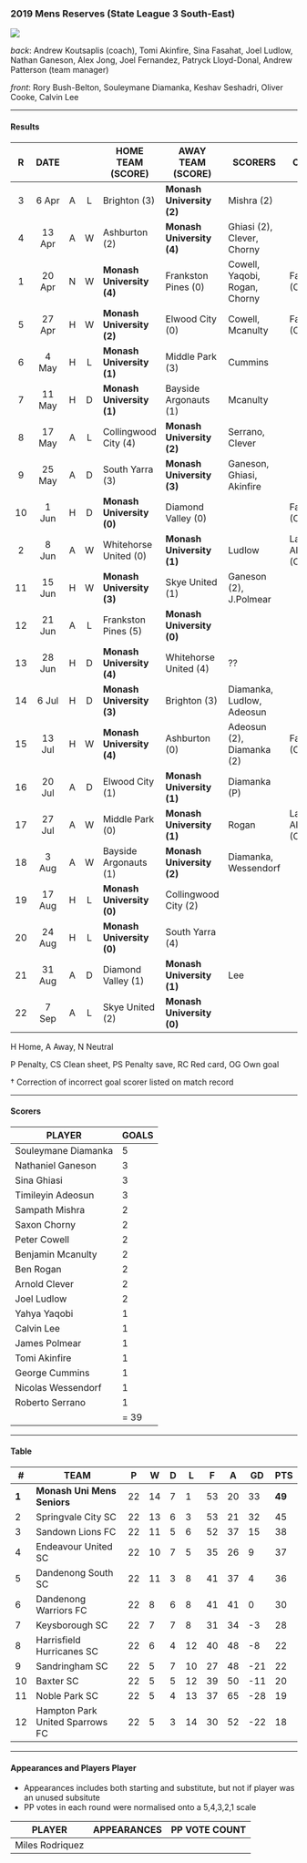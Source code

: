 ### 2019 Mens Reserves (State League 3 South-East)

![](https://photos.smugmug.com/photos/i-9tc8SgK/2/afadb699/L/i-9tc8SgK-L.jpg)

_back_: Andrew Koutsaplis (coach), Tomi Akinfire, Sina Fasahat, Joel Ludlow, Nathan Ganeson,
 Alex Jong, Joel Fernandez, Patryck Lloyd-Donal, Andrew Patterson (team manager)
 
_front_: Rory Bush-Belton, Souleymane Diamanka, Keshav Seshadri, Oliver Cooke, Calvin Lee

------------------------

#### Results 

| R   | DATE   |     |     | HOME TEAM (SCORE) | AWAY TEAM (SCORE) | SCORERS | OTHER |
|:---:|:------:|:---:|:---:| ---------------- | ------------------ | ------- | --- |
| 3   | 6 Apr  | A| L | Brighton (3)         | **Monash University (2)** | Mishra (2) |  |
| 4   | 13 Apr |A | W | Ashburton (2)          |  **Monash University (4)** | Ghiasi (2), Clever, Chorny |  |
| 1   | 20 Apr | N| W |**Monash University (4)** | Frankston Pines (0)  | Cowell, Yaqobi, Rogan, Chorny | Fasahat (CS)  |
| 5   | 27 Apr |H | W |**Monash University (2)**| Elwood City (0) | Cowell, Mcanulty | Fasahat (CS) |
| 6   | 4 May  | H| L |**Monash University (1)** | Middle Park (3) | Cummins |  |
| 7   | 11 May | H| D |**Monash University (1)** | Bayside Argonauts (1)  | Mcanulty |  |
| 8   | 17 May | A| L | Collingwood City (4)   | **Monash University (2)**  | Serrano, Clever |  |
| 9   | 25 May | A| D | South Yarra (3)        | **Monash University (3)** | Ganeson, Ghiasi, Akinfire |  |
| 10  | 1 Jun  | H| D |**Monash University (0)** | Diamond Valley (0) |  |  Fasahat (CS) |
| 2   | 8 Jun  | A| W |Whitehorse United (0) | **Monash University (1)** | Ludlow | Laguna-Alberdi (CS)  |
| 11  | 15 Jun | H| W | **Monash University (3)**  | Skye United (1)  | Ganeson (2), J.Polmear |  |
| 12  | 21 Jun | A| L |Frankston Pines (5) | **Monash University (0)**  |  |  |
| 13  | 28 Jun | H| D |**Monash University (4)**  | Whitehorse United (4) |  ?? |  |
| 14  | 6 Jul  | H| D |**Monash University (3)**  | Brighton (3)  | Diamanka, Ludlow, Adeosun |  |
| 15  | 13 Jul | H| W |**Monash University (4)**  | Ashburton (0)  |  Adeosun (2), Diamanka (2) | Fasahat (CS) |
| 16  | 20 Jul | A| D |Elwood City (1)       | **Monash University (1)**   | Diamanka (P) |  |
| 17  | 27 Jul | A| W |Middle Park (0)        |  **Monash University (1)** | Rogan | Laguna-Alberdi (CS)  |
| 18  | 3 Aug  | A| W |Bayside Argonauts (1)  | **Monash University (2)**  | Diamanka, Wessendorf |  |
| 19  | 17 Aug | H| L |**Monash University (0)**   | Collingwood City (2)  | |  |
| 20  | 24 Aug | H| L |**Monash University (0)**   | South Yarra (4) | |  |
| 21  | 31 Aug | A| D |Diamond Valley (1)       |  **Monash University (1)** | Lee |  |
| 22  | 7 Sep  | A| L |Skye United (2)          |  **Monash University (0)** | |  |

H Home, A Away, N Neutral

P Penalty, CS Clean sheet, PS Penalty save, RC Red card, OG Own goal 

† Correction of incorrect goal scorer listed on match record

------------------------

#### Scorers

| PLAYER                   | GOALS |
| ------------------------ | ---   |
| Souleymane Diamanka        |  5   |
| Nathaniel Ganeson        | 3    |
|  Sina Ghiasi       | 3    |
| Timileyin Adeosun        | 3    |
| Sampath Mishra        | 2    |
| Saxon Chorny        | 2    |
| Peter Cowell        | 2    |
| Benjamin Mcanulty        | 2    |
| Ben Rogan        | 2    |
| Arnold Clever        | 2    |
| Joel Ludlow        |  2   |
| Yahya Yaqobi        | 1    |
| Calvin Lee        | 1    |
| James Polmear        | 1    |
| Tomi Akinfire        | 1    |
| George Cummins        | 1    |
| Nicolas Wessendorf        | 1    |
| Roberto Serrano                       | 1 |
|                          | = 39 |

------------------------

#### Table

| #   | TEAM                          | P   | W   | D   | L   | F   | A   | GD  | PTS |
| --- | ----------------------------- | --- | --- | --- | --- | --- | --- | --- | --- |
| **1** | **Monash Uni Mens Seniors** | 22 | 14 | 7 | 1 | 53 | 20 | 33 | **49** |
| 2  | Springvale City SC             | 22 | 13 | 6 | 3 | 53 | 21 | 32 | 45 |
| 3  | Sandown Lions FC               | 22 | 11 | 5 | 6 | 52 | 37 | 15 | 38 |
| 4  | Endeavour United SC            | 22 | 10 | 7 | 5 | 35 | 26 | 9 | 37 |
| 5  | Dandenong South SC             | 22 | 11 | 3 | 8 | 41 | 37 | 4 | 36 |
| 6  | Dandenong Warriors FC          | 22 | 8 | 6 | 8 | 41 | 41 | 0 | 30 |
| 7  | Keysborough SC                 | 22 | 7 | 7 | 8 | 31 | 34 | -3 | 28 |
| 8  | Harrisfield Hurricanes SC      | 22 | 6 | 4 | 12 | 40 | 48 | -8 | 22 |
| 9  | Sandringham SC                 | 22 | 5 | 7 | 10 | 27 | 48 | -21 | 22 |
| 10 | Baxter SC                      | 22 | 5 | 5 | 12 | 39 | 50 | -11 | 20 |
| 11 | Noble Park SC                  | 22 | 5 | 4 | 13 | 37 | 65 | -28 | 19 |
| 12 | Hampton Park United Sparrows FC | 22 | 5 | 3 | 14 | 30 | 52 | -22 | 18 |

------------------------

#### Appearances and Players Player 

* Appearances includes both starting and substitute, but not if player was an unused subsitute
* PP votes in each round were normalised onto a 5,4,3,2,1 scale

| PLAYER                | APPEARANCES | PP VOTE COUNT |
| --------------------- |:-----------:|:-------------:|
| Miles Rodriquez       |             |               |
